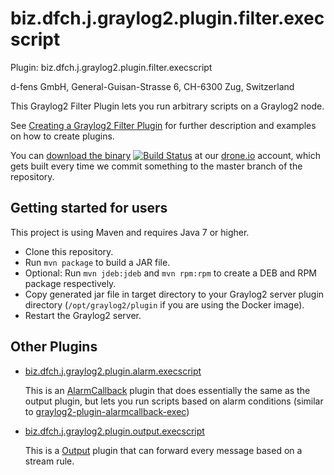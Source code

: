 biz.dfch.j.graylog2.plugin.filter.execscript
============================================

Plugin: biz.dfch.j.graylog2.plugin.filter.execscript

d-fens GmbH, General-Guisan-Strasse 6, CH-6300 Zug, Switzerland

This Graylog2 Filter Plugin lets you run arbitrary scripts on a Graylog2 node.

See [Creating a Graylog2 Filter Plugin](http://d-fens.ch/2015/01/25/howto-creating-a-graylog2-filter-plugin/) for further description and examples on how to create plugins.

You can [download the binary](https://drone.io/github.com/dfch/biz.dfch.j.graylog2.plugin.filter.execscript/files) [![Build Status](https://drone.io/github.com/dfch/biz.dfch.j.graylog2.plugin.filter.execscript/status.png)](https://drone.io/github.com/dfch/biz.dfch.j.graylog2.plugin.filter.execscript/latest) at our [drone.io](https://drone.io/github.com/dfch) account, which gets built every time we commit something to the master branch of the repository.

Getting started for users
-------------------------

This project is using Maven and requires Java 7 or higher.

* Clone this repository.
* Run `mvn package` to build a JAR file.
* Optional: Run `mvn jdeb:jdeb` and `mvn rpm:rpm` to create a DEB and RPM package respectively.
* Copy generated jar file in target directory to your Graylog2 server plugin directory (```/opt/graylog2/plugin``` if you are using the Docker image).
* Restart the Graylog2 server.

Other Plugins
-------------

* [biz.dfch.j.graylog2.plugin.alarm.execscript](https://github.com/dfch/biz.dfch.j.graylog2.plugin.alarm.execscript) 

  This is an [AlarmCallback](https://www.graylog2.org/resources/documentation/general/plugins) plugin that does essentially the same as the output plugin, but lets you run scripts based on alarm conditions (similar to [graylog2-plugin-alarmcallback-exec](https://github.com/lennartkoopmann/graylog2-plugin-alarmcallback-exec))

* [biz.dfch.j.graylog2.plugin.output.execscript](https://github.com/dfch/biz.dfch.j.graylog2.plugin.output.execscript)

  This is a [Output](https://www.graylog2.org/resources/documentation/general/plugins) plugin that can forward every message based on a stream rule.

